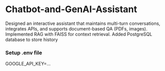 # Chatbot-and-GenAI-Assistant
Designed an interactive assistant that maintains multi-turn conversations, integrates APIs, and supports document-based QA (PDFs, images). Implemented RAG with FAISS for context retrieval. Added PostgreSQL database to store history

### Setup .env file

GOOGLE_API_KEY=...
